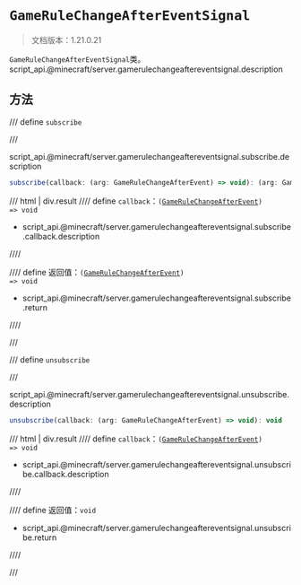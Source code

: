 # `GameRuleChangeAfterEventSignal`

> 文档版本：1.21.0.21

`GameRuleChangeAfterEventSignal`类。script_api.@minecraft/server.gamerulechangeaftereventsignal.description

## 方法

/// define
`subscribe`


///

script_api.@minecraft/server.gamerulechangeaftereventsignal.subscribe.description

```js
subscribe(callback: (arg: GameRuleChangeAfterEvent) => void): (arg: GameRuleChangeAfterEvent) => void
```

/// html | div.result
//// define
`callback`：<code>(<a href="../gamerulechangeafterevent/">GameRuleChangeAfterEvent</a>) =&gt; void</code>

- script_api.@minecraft/server.gamerulechangeaftereventsignal.subscribe.callback.description


////

//// define
返回值：<code>(<a href="../gamerulechangeafterevent/">GameRuleChangeAfterEvent</a>) =&gt; void</code>

- script_api.@minecraft/server.gamerulechangeaftereventsignal.subscribe.return


////

///


/// define
`unsubscribe`


///

script_api.@minecraft/server.gamerulechangeaftereventsignal.unsubscribe.description

```js
unsubscribe(callback: (arg: GameRuleChangeAfterEvent) => void): void
```

/// html | div.result
//// define
`callback`：<code>(<a href="../gamerulechangeafterevent/">GameRuleChangeAfterEvent</a>) =&gt; void</code>

- script_api.@minecraft/server.gamerulechangeaftereventsignal.unsubscribe.callback.description


////

//// define
返回值：`void`

- script_api.@minecraft/server.gamerulechangeaftereventsignal.unsubscribe.return


////

///


